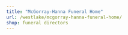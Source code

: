 ```yaml
---
title: "McGorray-Hanna Funeral Home"
url: /westlake/mcgorray-hanna-funeral-home/
shop: funeral directors
---
```

